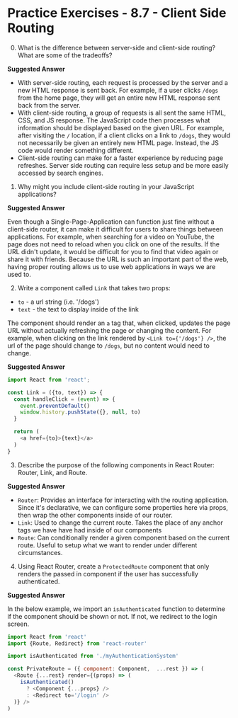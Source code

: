 # Practice Exercises - 8.7 - Client Side Routing

0. What is the difference between server-side and client-side routing? What are some of the tradeoffs?

**Suggested Answer**

- With server-side routing, each request is processed by the server and a new HTML response is sent back. For example, if a user clicks `/dogs` from the home page, they will get an entire new HTML response sent back from the server.
- With client-side routing, a group of requests is all sent the same HTML, CSS, and JS response. The JavaScript code then processes what information should be displayed based on the given URL. For example, after visiting the `/` location, if a client clicks on a link to `/dogs`, they would not necessarily be given an entirely new HTML page. Instead, the JS code would render something different.
- Client-side routing can make for a faster experience by reducing page refreshes. Server side routing can require less setup and be more easily accessed by search engines.

1. Why might you include client-side routing in your JavaScript applications?

**Suggested Answer**

Even though a Single-Page-Application can function just fine without a client-side router, it can make it difficult for users to share things between applications. For example, when searching for a video on YouTube, the page does not need to reload when you click on one of the results. If the URL didn't update, it would be difficult for you to find that video again or share it with friends. Because the URL is such an important part of the web, having proper routing allows us to use web applications in ways we are used to.

2. Write a component called `Link` that takes two props:

  * `to` - a url string (i.e. '/dogs')
  * `text` - the text to display inside of the link

The component should render an `a` tag that, when clicked, updates the page URL without actually refreshing the page or changing the content. For example, when clicking on the link rendered by `<Link to={'/dogs'} />`, the url of the page should change to `/dogs`, but no content would need to change.

**Suggested Answer**
```js
import React from 'react';

const Link = ({to, text}) => {
  const handleClick = (event) => {
    event.preventDefault()
    window.history.pushState({}, null, to)
  }

  return (
    <a href={to}>{text}</a>
  )
}
```

3. Describe the purpose of the following components in React Router: Router, Link, and Route.

**Suggested Answer**

* `Router`: Provides an interface for interacting with the routing application. Since it's declarative, we can configure some properties here via props, then wrap the other components inside of our router.
* `Link`: Used to change the current route. Takes the place of any anchor tags we have have had inside of our components
* `Route`: Can conditionally render a given component based on the current route. Useful to setup what we want to render under different circumstances.

4. Using React Router, create a `ProtectedRoute` component that only renders the passed in component if the user has successfully authenticated.

**Suggested Answer**

In the below example, we import an `isAuthenticated` function to determine if the component should be shown or not. If not, we redirect to the login screen.


```js
import React from 'react'
import {Route, Redirect} from 'react-router'

import isAuthenticated from './myAuthenticationSystem'

const PrivateRoute = ({ component: Component,  ...rest }) => (
  <Route {...rest} render={(props) => (
    isAuthenticated()
      ? <Component {...props} />
      : <Redirect to='/login' />
  )} />
)
```
